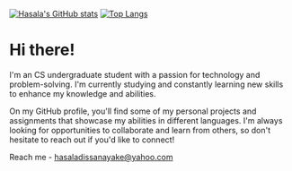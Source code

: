 [![Hasala's GitHub stats](https://github-readme-stats.vercel.app/api?username=HasalaDissanayake&hide=prs&show_icons=true&theme=radical)](https://github.com/HasalaDissanayake)
[![Top Langs](https://github-readme-stats.vercel.app/api/top-langs/?username=HasalaDissanayake&layout=compact&theme=radical)](https://github.com/HasalaDissanayake)


<!---
HasalaDissanayake/HasalaDissanayake is a ✨ special ✨ repository because its `README.md` (this file) appears on your GitHub profile.
You can click the Preview link to take a look at your changes.
--->

# Hi there!
I'm an CS undergraduate student with a passion for technology and problem-solving. I'm currently studying and constantly learning new skills to enhance my knowledge and abilities.

On my GitHub profile, you'll find some of my personal projects and assignments that showcase my abilities in different languages. I'm always looking for opportunities to collaborate and learn from others, so don't hesitate to reach out if you'd like to connect!

Reach me - hasaladissanayake@yahoo.com
